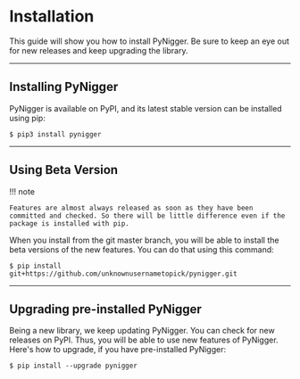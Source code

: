 # Installation

This guide will show you how to install PyNigger. Be sure to keep an eye out for new releases and keep upgrading the library.

---

## Installing PyNigger


PyNigger is available on PyPI, and its latest stable version can be installed using pip:

```shell
$ pip3 install pynigger
```

---

## Using Beta Version


!!! note

    Features are almost always released as soon as they have been committed and checked. So there will be little difference even if the package is installed with pip.


When you install from the git master branch, you will be able to install the beta versions of the new features. You can do that using this command:

```shell
$ pip install git+https://github.com/unknownusernametopick/pynigger.git
```

---

## Upgrading pre-installed PyNigger

Being a new library, we keep updating PyNigger. You can check for new releases on PyPI. Thus, you will be able to use new features of PyNigger. Here's how to upgrade, if you have pre-installed PyNigger:

```shell
$ pip install --upgrade pynigger
```
